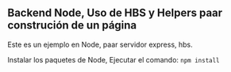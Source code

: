 ﻿
## Backend Node, Uso de HBS y Helpers paar construción de un página

Este es un ejemplo en Node, paar servidor express, hbs.

Instalar los paquetes de Node, Ejecutar el comando:
```npm install```


